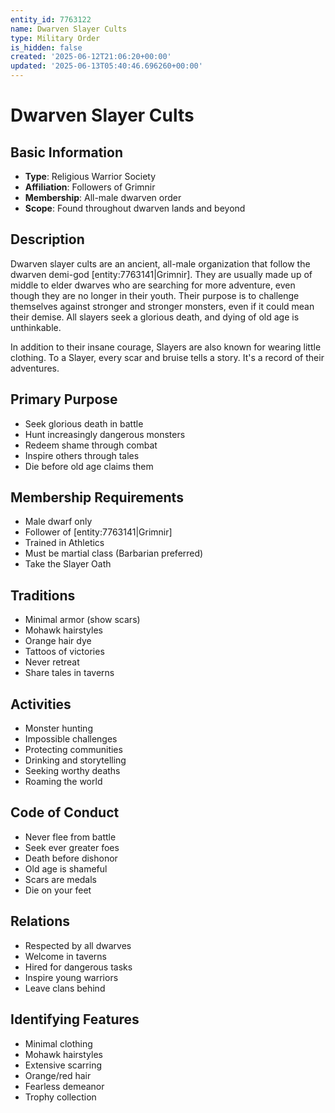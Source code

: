 ```yaml
---
entity_id: 7763122
name: Dwarven Slayer Cults
type: Military Order
is_hidden: false
created: '2025-06-12T21:06:20+00:00'
updated: '2025-06-13T05:40:46.696260+00:00'
---
```


# Dwarven Slayer Cults

## Basic Information

- **Type**: Religious Warrior Society
- **Affiliation**: Followers of Grimnir
- **Membership**: All-male dwarven order
- **Scope**: Found throughout dwarven lands and beyond

## Description

Dwarven slayer cults are an ancient, all-male organization that follow the dwarven demi-god [entity:7763141|Grimnir]. They are usually made up of middle to elder dwarves who are searching for more adventure, even though they are no longer in their youth. Their purpose is to challenge themselves against stronger and stronger monsters, even if it could mean their demise. All slayers seek a glorious death, and dying of old age is unthinkable.

In addition to their insane courage, Slayers are also known for wearing little clothing. To a Slayer, every scar and bruise tells a story. It's a record of their adventures.

## Primary Purpose

- Seek glorious death in battle
- Hunt increasingly dangerous monsters
- Redeem shame through combat
- Inspire others through tales
- Die before old age claims them

## Membership Requirements

- Male dwarf only
- Follower of [entity:7763141|Grimnir]
- Trained in Athletics
- Must be martial class (Barbarian preferred)
- Take the Slayer Oath

## Traditions

- Minimal armor (show scars)
- Mohawk hairstyles
- Orange hair dye
- Tattoos of victories
- Never retreat
- Share tales in taverns

## Activities

- Monster hunting
- Impossible challenges
- Protecting communities
- Drinking and storytelling
- Seeking worthy deaths
- Roaming the world

## Code of Conduct

- Never flee from battle
- Seek ever greater foes
- Death before dishonor
- Old age is shameful
- Scars are medals
- Die on your feet

## Relations

- Respected by all dwarves
- Welcome in taverns
- Hired for dangerous tasks
- Inspire young warriors
- Leave clans behind

## Identifying Features

- Minimal clothing
- Mohawk hairstyles
- Extensive scarring
- Orange/red hair
- Fearless demeanor
- Trophy collection